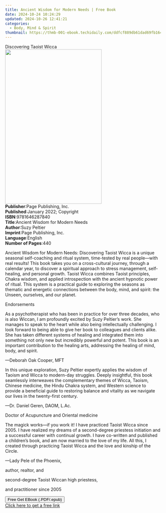 ```yaml
---
title: Ancient Wisdom for Modern Needs | Free Book
date: 2024-10-24 10:24:29
updated: 2024-10-26 12:41:21
categories:
  - Body, Mind & Spirit
thumbnail: https://thmb-001-ebook.techidaily.com/ddfcf889db61dad69fb164e562f02105345de06e331b693725bb7450d829e8b4.jpg
---
```

<main id="book-container">
  <div class="flex flex-col">
    <div class="book-brief flex-1 py-6 px-4 sm:p-6 md:py-10 md:px-8">
      <!-- brief-->
      <div class="book-brief-main">Discovering Taoist Wicca</div>
    </div>
    <div
      class="book-meta-info flex-1 grid gap-4 col-start-1 col-end-3 row-start-1 sm:mb-6 sm:grid-cols-4 lg:gap-6 lg:col-start-2 lg:row-end-6 lg:row-span-6 lg:mb-0"
    >
      <div
        class="book-meta-info-left place-content-center mt-4 p-4 text-sm leading-6 col-start-2 col-span-2 dark:text-slate-400"
      >
        <img
          class="w-full h-500 object-cover rounded-lg sm:h-255 sm:col-span-2 lg:col-span-full"
          src="https://img-001-ebook.techidaily.com/a91dc150d1d9b73f1944dd76d7d4826d63dae27d4723b4015e7b13c37b426bd6.jpg"
          alt=""
          width="312"
          height="500"
        />
      </div>
      <div
        class="book-meta-info-right mt-2 col-start-1 row-start-2 col-span-3 self-center"
      >
        <!-- meta data  -->
        <div class="flex flex-col px-4 md:px-8">
          <div class="flex-1">
            <strong>Publisher</strong>:<span class="px-2"
              >Page Publishing, Inc.</span
            >
          </div>
          <div class="flex-1">
            <strong>Published</strong>:<span class="px-2"
              >January 2022; Copyright</span
            >
          </div>
          <div class="flex-1">
            <strong>ISBN</strong>:<span class="px-2">9781646287840</span>
          </div>
          <div class="flex-1">
            <strong>Title</strong>:<span class="px-2"
              >Ancient Wisdom for Modern Needs</span
            >
          </div>
          <div class="flex-1">
            <strong>Author</strong>:<span class="px-2">Suzy Peltier</span>
          </div>
          <div class="flex-1">
            <strong>Imprint</strong>:<span class="px-2"
              >Page Publishing, Inc.</span
            >
          </div>
          <div class="flex-1">
            <strong>Language</strong>:<span class="px-2">English</span>
          </div>
          <div class="flex-1">
            <strong>Number of Pages</strong>:<span class="px-2">440</span>
          </div>
        </div>
      </div>
    </div>
    <div class="book-description flex-1 py-6 px-4 sm:p-6 md:py-10 md:px-8">
      <div class="book-description-main">
        <div accordion-content="" id="description">
          <p>
            Ancient Wisdom for Modern Needs: Discovering Taoist Wicca is a
            unique seasonal self-coaching and ritual system, time-tested by real
            people—with real results! This book takes you on a cross-cultural
            journey, through a calendar year, to discover a spiritual approach
            to stress management, self-healing, and personal growth. Taoist
            Wicca combines Taoist principles, Chakra wisdom, and applied
            introspection with the ancient hypnotic power of ritual. This system
            is a practical guide to exploring the seasons as thematic and
            energetic connections between the body, mind, and spirit: the
            Unseen, ourselves, and our planet.
          </p>
          <p></p>
          <p></p>
          <p></p>
          <p></p>
          <p></p>
          <p>Endorsements</p>
          <p></p>
          <p></p>
          <p></p>
          <p>
            As a psychotherapist who has been in practice for over three
            decades, who is also Wiccan, I am profoundly excited by Suzy
            Peltier’s work. She manages to speak to the heart while also being
            intellectually challenging. I look forward to being able to give her
            book to colleagues and clients alike. She has taken different
            systems of healing and integrated them into something not only new
            but incredibly powerful and potent. This book is an important
            contribution to the healing arts, addressing the healing of mind,
            body, and spirit.
          </p>
          <p></p>
          <p>—Deborah Oak Cooper, MFT</p>
          <p></p>
          <p></p>
          <p></p>
          <p>
            In this unique exploration, Suzy Peltier expertly applies the wisdom
            of Taoism and Wicca to modern-day struggles. Deeply insightful, this
            book seamlessly interweaves the complementary themes of Wicca,
            Taoism, Chinese medicine, the Hindu Chakra system, and Western
            science to provide a beneficial guide to restoring balance and
            vitality as we navigate our lives in the twenty-first century.
          </p>
          <p></p>
          <p>—Dr. Daniel Geren, DAOM, L.Ac.</p>
          <p></p>
          <p>Doctor of Acupuncture and Oriental medicine</p>
          <p></p>
          <p></p>
          <p></p>
          <p>
            The magick works—if you work it! I have practiced Taoist Wicca since
            2005. I have realized my dreams of a second-degree priestess
            initiation and a successful career with continual growth. I have
            co-written and published a children’s book, and am now married to
            the love of my life. All this, I created through practicing Taoist
            Wicca and the love and kinship of the Circle.
          </p>
          <p></p>
          <p>—Lady Pele of the Phoenix,</p>
          <p></p>
          <p>author, realtor, and</p>
          <p></p>
          <p>second-degree Taoist Wiccan high priestess,</p>
          <p></p>
          <p>and practitioner since 2005</p>
        </div>
        <div class="accordion-fader"></div>
      </div>
    </div>
    <div class="book-excerpts flex-1 py-6 px-4 sm:p-6 md:py-10 md:px-8"></div>
    <div
      class="book-about-author flex-1 py-6 px-4 sm:p-6 md:py-10 md:px-8"
    ></div>
    <div class="book-free-get flex-1 py-6 px-4 sm:p-6 md:py-10 md:px-8">
      <button
        id="btn-free-get"
        class="bg-blue-500 hover:bg-blue-700 text-white font-bold py-2 px-4 rounded"
      >
        Free Get EBook (.PDF/.epub)
      </button>
      <div id="countdown-display" class="px-2 text-lg mt-2"></div>
      <a
        id="free-link"
        class="hidden bg-blue-500 hover:bg-blue-700 text-white font-bold py-2 px-4 rounded"
        href="https://www.ebooks.com/en-us/book/210464462/ancient-wisdom-for-modern-needs/suzy-peltier/"
        target="_blank"
        >Click here to get a free link</a
      >
    </div>
    <script>
      let countdownTime = 0;
      let countdownInterval = null;
      document
        .getElementById('btn-free-get')
        .addEventListener('click', startCountdown);
      function startCountdown() {
        countdownTime = new Date().getTime() + 60000 * 3;
        countdownInterval = setInterval(updateCountdown, 1000);
        document.getElementById('btn-free-get').disabled = true;
        document
          .getElementById('btn-free-get')
          .classList.add('bg-gray-500', 'cursor-not-allowed');
      }
      function updateCountdown() {
        let currentTime = new Date().getTime();
        let timeLeft = countdownTime - currentTime;
        let secondsLeft = Math.floor(timeLeft / 1000);
        document.getElementById('countdown-display').innerHTML =
          `Remaining time: ${secondsLeft} seconds.`;
        if (secondsLeft <= 0) {
          clearInterval(countdownInterval);
          document.getElementById('btn-free-get').classList.add('hidden');
          document.getElementById('free-link').classList.remove('hidden');
          document.getElementById('countdown-display').innerHTML = '';
        }
      }
    </script>
  </div>
</main>
